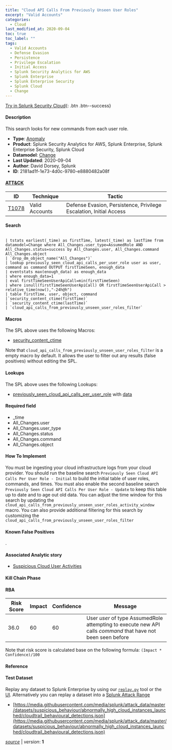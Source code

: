 ```yaml
---
title: "Cloud API Calls From Previously Unseen User Roles"
excerpt: "Valid Accounts"
categories:
  - Cloud
last_modified_at: 2020-09-04
toc: true
toc_label: ""
tags:
  - Valid Accounts
  - Defense Evasion
  - Persistence
  - Privilege Escalation
  - Initial Access
  - Splunk Security Analytics for AWS
  - Splunk Enterprise
  - Splunk Enterprise Security
  - Splunk Cloud
  - Change
---
```




[Try in Splunk Security Cloud](https://www.splunk.com/en_us/cyber-security.html){: .btn .btn--success}

#### Description

This search looks for new commands from each user role.

- **Type**: [Anomaly](https://github.com/splunk/security_content/wiki/Detection-Analytic-Types)
- **Product**: Splunk Security Analytics for AWS, Splunk Enterprise, Splunk Enterprise Security, Splunk Cloud
- **Datamodel**: [Change](https://docs.splunk.com/Documentation/CIM/latest/User/Change)
- **Last Updated**: 2020-09-04
- **Author**: David Dorsey, Splunk
- **ID**: 2181ad1f-1e73-4d0c-9780-e8880482a08f


#### [ATT&CK](https://attack.mitre.org/)

| ID             | Technique        |  Tactic             |
| -------------- | ---------------- |-------------------- |
| [T1078](https://attack.mitre.org/techniques/T1078/) | Valid Accounts | Defense Evasion, Persistence, Privilege Escalation, Initial Access |

#### Search

```

| tstats earliest(_time) as firstTime, latest(_time) as lastTime from datamodel=Change where All_Changes.user_type=AssumedRole AND All_Changes.status=success by All_Changes.user, All_Changes.command All_Changes.object 
| `drop_dm_object_name("All_Changes")` 
| lookup previously_seen_cloud_api_calls_per_user_role user as user, command as command OUTPUT firstTimeSeen, enough_data 
| eventstats max(enough_data) as enough_data 
| where enough_data=1 
| eval firstTimeSeenUserApiCall=min(firstTimeSeen) 
| where isnull(firstTimeSeenUserApiCall) OR firstTimeSeenUserApiCall > relative_time(now(),"-24h@h") 
| table firstTime, user, object, command 
|`security_content_ctime(firstTime)` 
| `security_content_ctime(lastTime)`
| `cloud_api_calls_from_previously_unseen_user_roles_filter`
```

#### Macros
The SPL above uses the following Macros:
* [security_content_ctime](https://github.com/splunk/security_content/blob/develop/macros/security_content_ctime.yml)

Note that `cloud_api_calls_from_previously_unseen_user_roles_filter` is a empty macro by default. It allows the user to filter out any results (false positives) without editing the SPL.

#### Lookups
The SPL above uses the following Lookups:

* [previously_seen_cloud_api_calls_per_user_role](https://github.com/splunk/security_content/blob/develop/lookups/previously_seen_cloud_api_calls_per_user_role.yml) with [data]()

#### Required field
* _time
* All_Changes.user
* All_Changes.user_type
* All_Changes.status
* All_Changes.command
* All_Changes.object


#### How To Implement
You must be ingesting your cloud infrastructure logs from your cloud provider.  You should run the baseline search `Previously Seen Cloud API Calls Per User Role - Initial` to build the initial table of user roles, commands, and times. You must also enable the second baseline search `Previously Seen Cloud API Calls Per User Role - Update` to keep this table up to date and to age out old data. You can adjust the time window for this search by updating the `cloud_api_calls_from_previously_unseen_user_roles_activity_window` macro. You can also provide additional filtering for this search by customizing the `cloud_api_calls_from_previously_unseen_user_roles_filter`

#### Known False Positives
.

#### Associated Analytic story
* [Suspicious Cloud User Activities](/stories/suspicious_cloud_user_activities)


#### Kill Chain Phase



#### RBA

| Risk Score  | Impact      | Confidence   | Message      |
| ----------- | ----------- |--------------|--------------|
| 36.0 | 60 | 60 | User $user$ of type AssumedRole attempting to execute new API calls $command$ that have not been seen before |


Note that risk score is calculated base on the following formula: `(Impact * Confidence)/100`



#### Reference


#### Test Dataset
Replay any dataset to Splunk Enterprise by using our [`replay.py`](https://github.com/splunk/attack_data#using-replaypy) tool or the [UI](https://github.com/splunk/attack_data#using-ui).
Alternatively you can replay a dataset into a [Splunk Attack Range](https://github.com/splunk/attack_range#replay-dumps-into-attack-range-splunk-server)

* [https://media.githubusercontent.com/media/splunk/attack_data/master/datasets/suspicious_behaviour/abnormally_high_cloud_instances_launched/cloudtrail_behavioural_detections.json](https://media.githubusercontent.com/media/splunk/attack_data/master/datasets/suspicious_behaviour/abnormally_high_cloud_instances_launched/cloudtrail_behavioural_detections.json)



[*source*](https://github.com/splunk/security_content/tree/develop/detections/cloud/cloud_api_calls_from_previously_unseen_user_roles.yml) \| *version*: **1**